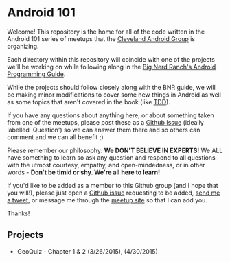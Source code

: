 # Android 101

Welcome! This repository is the home for all of the code written in the Android 101 series of meetups that the [Cleveland Android Group](http://www.meetup.com/Cleveland-Android-Group/) is organizing. 

Each directory within this repository will coincide with one of the projects we'll be working on while following along in the [Big Nerd Ranch's Android Programming Guide](https://www.bignerdranch.com/we-write/android-programming/).  

While the projects should follow closely along with the BNR guide, we will be making minor modifications to cover some new things in Android as well as some topics that aren't covered in the book (like [TDD](http://en.wikipedia.org/wiki/Test-driven_development)).

If you have any questions about anything here, or about something taken from one of the meetups, please post these as a [Github Issue](https://github.com/Cleveland-Android-Group/android-101-workshops/issues) (ideally labelled 'Question') so we can answer them there and so others can comment and we can all benefit ;)  

Please remember our philosophy: **We DON'T BELIEVE IN EXPERTS!** We ALL have something to learn so ask any question and respond to all questions with the utmost courtesy, empathy, and open-mindedness, or in other words - **Don't be timid or shy. We're all here to learn!**

If you'd like to be added as a member to this Github group (and I hope that you will!), please just open a [Github issue](https://github.com/Cleveland-Android-Group/android-101-workshops/issues) requesting to be added, [send me a tweet](https://twitter.com/DaveShah), or message me through the [meetup site](http://www.meetup.com/Cleveland-Android-Group/) so that I can add you.  

Thanks! 

## Projects

* GeoQuiz - Chapter 1 & 2 (3/26/2015), (4/30/2015)

